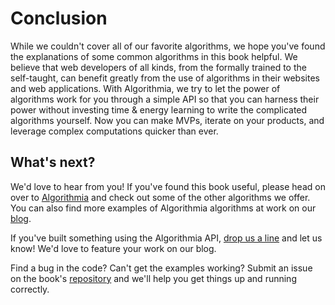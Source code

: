 # Conclusion

While we couldn't cover all of our favorite algorithms, we hope you've found the explanations of some common algorithms in this book helpful. We believe that web developers of all kinds, from the formally trained to the self-taught, can benefit greatly from the use of algorithms in their websites and web applications. With Algorithmia, we try to let the power of algorithms work for you through a simple API so that you can harness their power without investing time & energy learning to write the complicated algorithms yourself. Now you can make MVPs, iterate on your products, and leverage complex computations quicker than ever.

## What's next?

We'd love to hear from you! If you've found this book useful, please head on over to [Algorithmia](http://algorithmia.com) and check out some of the other algorithms we offer. You can also find more examples of Algorithmia algorithms at work on our [blog](http://blog.algorithmia.com/).

If you've built something using the Algorithmia API, [drop us a line](mailto:info@algorithmia.com) and let us know! We'd love to feature your work on our blog. 

Find a bug in the code? Can't get the examples working? Submit an issue on the book's [repository](https://github.com/algorithmiaio/algorithms-for-webdevs-ebook) and we'll help you get things up and running correctly.

